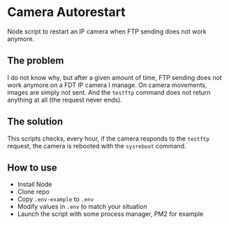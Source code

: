 # Camera Autorestart

Node script to restart an IP camera when FTP sending does not work anymore.

## The problem
I do not know why, but after a given amount of time, FTP sending does not work anymore on a FDT IP camera I manage.
On camera movements, images are simply not sent.
And the `testftp` command does not return anything at all (the request never ends).

## The solution
This scripts checks, every hour, if the camera responds to the `testftp` request, the camera is rebooted with the `sysreboot` command.
## How to use
- Install Node
- Clone repo
- Copy `.env-example` to `.env`
- Modify values in `.env` to match your situation 
- Launch the script with some process manager, PM2 for example

